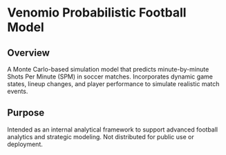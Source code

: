 # Venomio Probabilistic Football Model

## Overview  
A Monte Carlo-based simulation model that predicts minute-by-minute Shots Per Minute (SPM) in soccer matches. Incorporates dynamic game states, lineup changes, and player performance to simulate realistic match events.

## Purpose  
Intended as an internal analytical framework to support advanced football analytics and strategic modeling. Not distributed for public use or deployment.
